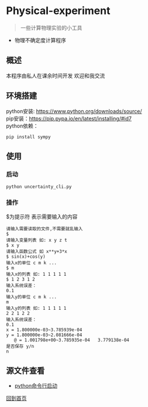 # Physical-experiment
>一些计算物理实验的小工具
- 物理不确定度计算程序


## 概述
本程序由私人在课余时间开发 欢迎和我交流

## 环境搭建
python安装: <https://www.python.org/downloads/source/>  
pip安装：<https://pip.pypa.io/en/latest/installing/#id7>  
python依赖：  
```shell
pip install sympy
```

## 使用
### 启动
```shell
python uncertainty_cli.py
```
### 操作
$为提示符 表示需要输入的内容
```shell
请输入需要读取的文件,不需要就乱输入
$
请输入变量列表 如: x y z t
$ x y
请输入函数公式 如 x**y+3*x
$ sin(x)+cos(y)
输入x的单位 c m k ...
$ m
输入x的列表 如: 1 1 1 1 1
$ 1 2 3 1 2
输入系统误差：
0.1
输入y的单位 c m k ...
m
输入y的列表 如: 1 1 1 1 1
2 2 1 2 2
输入系统误差：
0.1
x = 1.800000e-03~3.785939e-04
y = 1.800000e-03~2.081666e-04
   @ = 1.001798e+00~3.785935e-04   3.779138e-04
是否保存 y/n
n
```

## 源文件查看
- [python命令行启动](./uncertainty_cli.py)

[回到首页](#readme)

